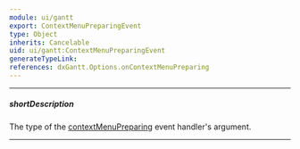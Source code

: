 ```yaml
---
module: ui/gantt
export: ContextMenuPreparingEvent
type: Object
inherits: Cancelable
uid: ui/gantt:ContextMenuPreparingEvent
generateTypeLink: 
references: dxGantt.Options.onContextMenuPreparing
---
```

---
##### shortDescription
The type of the [contextMenuPreparing]({basewidgetpath}/Events/#contextMenuPreparing) event handler's argument.

---
<!-- Description goes here -->